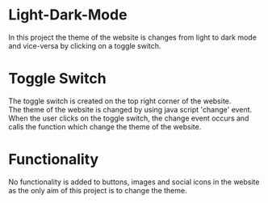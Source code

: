 # Light-Dark-Mode
In this project the theme of the website is changes from light to dark mode and vice-versa by clicking on a toggle switch.<br>
# Toggle Switch
The toggle switch is created on the top right corner of the website.<br>
The theme of the website is changed by using java script 'change' event. When the user clicks on the toggle switch, the change event occurs and calls the function which change the theme of the website.<br>
# Functionality
No functionality is added to buttons, images and social icons in the website as the only aim of this project is to change the theme.
